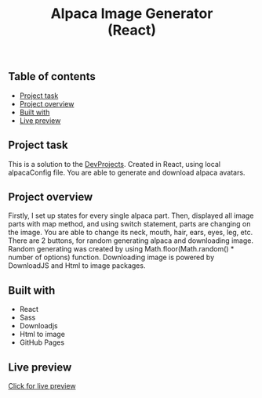 <h1 align="center">
  Alpaca Image Generator <br/> 
  (React)
</h1>
<br>

## Table of contents

- [Project task](#project-task)
- [Project overview](#project-overview)
- [Built with](#built-with)
- [Live preview](#live-preview)

## Project task

This is a solution to the [DevProjects](https://www.codementor.io/projects/web/alpaca-image-generator-website-ce2oc0eus8). Created in React, using local alpacaConfig file. You are able to generate and download alpaca avatars. 

## Project overview

Firstly, I set up states for every single alpaca part. Then, displayed all image parts with map method, and using switch statement, parts are changing on the image. You are able to change its neck, mouth, hair, ears, eyes, leg, etc. There are 2 buttons, for random generating alpaca and downloading image. Random generating was created by using Math.floor(Math.random() * number of options) function. Downloading image is powered by DownloadJS and Html to image packages.

## Built with

- React
- Sass
- Downloadjs
- Html to image
- GitHub Pages

## Live preview

[Click for live preview](https://jeko10.github.io/Job-Listing/)
